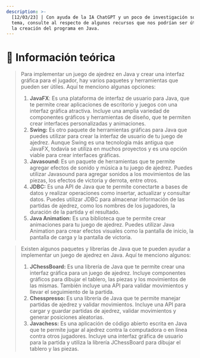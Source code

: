 ```yaml
---
description: >-
  [12/03/23] | Con ayuda de la IA ChatGPT y un poco de investigación sobre el
  tema, consulte al respecto de algunos recursos que nos podrían ser útiles para
  la creación del programa en Java.
---
```


# 📄 Información teórica

> Para implementar un juego de ajedrez en Java y crear una interfaz gráfica para el jugador, hay varios paquetes y herramientas que pueden ser útiles. Aquí te menciono algunas opciones:
>
> 1. **JavaFX**: Es una plataforma de interfaz de usuario para Java, que te permite crear aplicaciones de escritorio y juegos con una interfaz gráfica atractiva. Incluye una amplia variedad de componentes gráficos y herramientas de diseño, que te permiten crear interfaces personalizadas y animaciones.
> 2. **Swing:** Es otro paquete de herramientas gráficas para Java que puedes utilizar para crear la interfaz de usuario de tu juego de ajedrez. Aunque Swing es una tecnología más antigua que JavaFX, todavía se utiliza en muchos proyectos y es una opción viable para crear interfaces gráficas.
> 3. **Javasound:** Es un paquete de herramientas que te permite agregar efectos de sonido y música a tu juego de ajedrez. Puedes utilizar Javasound para agregar sonidos a los movimientos de las piezas, los efectos de victoria y derrota, entre otros.
> 4. **JDBC:** Es una API de Java que te permite conectarte a bases de datos y realizar operaciones como insertar, actualizar y consultar datos. Puedes utilizar JDBC para almacenar información de las partidas de ajedrez, como los nombres de los jugadores, la duración de la partida y el resultado.
> 5. **Java Animation:** Es una biblioteca que te permite crear animaciones para tu juego de ajedrez. Puedes utilizar Java Animation para crear efectos visuales como la pantalla de inicio, la pantalla de carga y la pantalla de victoria.

> Existen algunos paquetes y librerías de Java que te pueden ayudar a implementar un juego de ajedrez en Java. Aquí te menciono algunos:
>
> 1. **JChessBoard:** Es una librería de Java que te permite crear una interfaz gráfica para un juego de ajedrez. Incluye componentes gráficos para dibujar el tablero, las piezas y los movimientos de las mismas. También incluye una API para validar movimientos y llevar el seguimiento de la partida.
> 2. **Chesspresso:** Es una librería de Java que te permite manejar partidas de ajedrez y validar movimientos. Incluye una API para cargar y guardar partidas de ajedrez, validar movimientos y generar posiciones aleatorias.
> 3. **Javachess:** Es una aplicación de código abierto escrita en Java que te permite jugar al ajedrez contra la computadora o en línea contra otros jugadores. Incluye una interfaz gráfica de usuario para la partida y utiliza la librería JChessBoard para dibujar el tablero y las piezas.

